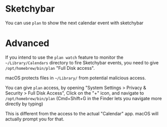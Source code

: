 # Sketchybar

You can use `plan` to show the next calendar event with sketchybar

# Advanced

If you intend to use the `plan watch` feature to monitor the `~/Library/Calendars` directory to fire Sketchybar events, you need to give `/opt/homebrew/bin/plan` "Full Disk access".

macOS protects files in `~/Library/` from potential malicious access.

You can give `plan` access, by opening "System Settings > Privacy & Security > Full Disk Access", Click on the "+" icon, and navigate to `/opt/homebrew/bin/plan` (Cmd+Shift+G in the Finder lets you navigate more directly by typing)

This is different from the access to the actual "Calendar" app. macOS will actually prompt you for that.

